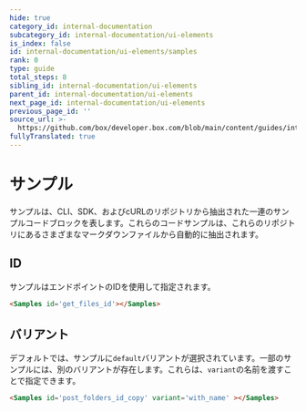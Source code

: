 ```yaml
---
hide: true
category_id: internal-documentation
subcategory_id: internal-documentation/ui-elements
is_index: false
id: internal-documentation/ui-elements/samples
rank: 0
type: guide
total_steps: 8
sibling_id: internal-documentation/ui-elements
parent_id: internal-documentation/ui-elements
next_page_id: internal-documentation/ui-elements
previous_page_id: ''
source_url: >-
  https://github.com/box/developer.box.com/blob/main/content/guides/internal-documentation/ui-elements/samples.md
fullyTranslated: true
---
```

<!-- does not need translation -->

# サンプル

サンプルは、CLI、SDK、およびcURLのリポジトリから抽出された一連のサンプルコードブロックを表します。これらのコードサンプルは、これらのリポジトリにあるさまざまなマークダウンファイルから自動的に抽出されます。

## ID

サンプルはエンドポイントのIDを使用して指定されます。

```html
<Samples id='get_files_id'></Samples>

```

<H>

<Samples id="get_files_id">

</H>

## バリアント

デフォルトでは、サンプルに`default`バリアントが選択されています。一部のサンプルには、別のバリアントが存在します。これらは、`variant`の名前を渡すことで指定できます。

```html
<Samples id='post_folders_id_copy' variant='with_name' ></Samples>

```

<H>

<Samples id="post_folders_id_copy" variant="with_name">

</H>